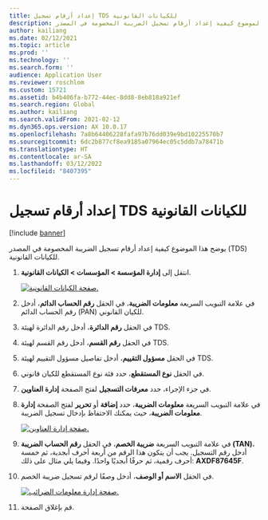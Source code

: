 ```yaml
---
title: إعداد أرقام تسجيل TDS للكيانات القانونية
description: يوضح هذا الموضوع كيفية إعداد أرقام تسجيل الضريبة المخصومة في المصدر (TDS) للكيانات القانونية.
author: kailiang
ms.date: 02/12/2021
ms.topic: article
ms.prod: ''
ms.technology: ''
ms.search.form: ''
audience: Application User
ms.reviewer: roschlom
ms.custom: 15721
ms.assetid: b4b406fa-b772-44ec-8dd8-8eb818a921ef
ms.search.region: Global
ms.author: kailiang
ms.search.validFrom: 2021-02-12
ms.dyn365.ops.version: AX 10.0.17
ms.openlocfilehash: 7a8b64406228fafa97b76dd039e9bd10225570b7
ms.sourcegitcommit: 6dc2b877cf8ea9185a07964ec05c5ddb7a78471b
ms.translationtype: HT
ms.contentlocale: ar-SA
ms.lasthandoff: 03/12/2022
ms.locfileid: "8407395"
---
```

# <a name="set-up-tds-registration-numbers-for-legal-entities"></a>إعداد أرقام تسجيل TDS للكيانات القانونية

[!include [banner](../includes/banner.md)]

يوضح هذا الموضوع كيفية إعداد أرقام تسجيل الضريبة المخصومة في المصدر (TDS) للكيانات القانونية.

1. انتقل إلى **إدارة المؤسسة \> المؤسسات \> الكيانات القانونية**.

    [![صفحة الكيانات القانونية.](./media/apac-ind-TDS-4.png)](./media/apac-ind-TDS-4.png)

2. في علامة التبويب السريعة **معلومات الضريبة**، في الحقل **رقم الحساب الدائم**، أدخل رقم الحساب الدائم (PAN) للكيان القانوني.
3. في الحقل **رقم الدائرة**، أدخل رقم الدائرة لهيئة TDS.
4. في الحقل **رقم القسم**، أدخل رقم القسم لهيئة TDS.
5. في الحقل **مسؤول التقييم**، أدخل تفاصيل مسؤول التقييم لهيئة TDS.
6. في الحقل **نوع المستقطع**، حدد فئة نوع المستقطع للكيان قانوني.
7. في جزء الإجراء، حدد **معرفات التسجيل** لفتح الصفحة **إدارة العناوين**.
8. في علامة التبويب السريعة **معلومات الضريبة**، حدد **إضافة** أو **تحرير** لفتح الصفحة **إدارة معلومات الضريبة**، حيث يمكنك الاحتفاظ بإدخال تسجيل الضريبة.

    [![صفحة إدارة العناوين.](./media/apac-ind-TDS-5.png)](./media/apac-ind-TDS-5.png)

9. في علامة التبويب السريعة **ضريبة الخصم**، في الحقل **رقم الحساب الضريبة (TAN)**، أدخل رقم التسجيل. يجب أن يتكون هذا الرقم من أربعة أحرف أبجدية، ثم خمسة أحرف رقمية، ثم حرفًا أبجديًا واحدًا. وفيما يلي مثال على ذلك: **AXDF87645F**.
10. في الحقل **الاسم أو الوصف**، أدخل وصفًا لرقم تسجيل ضريبة الخصم.

    [![صفحة إدارة معلومات الضرائب.](./media/apac-ind-TDS-5-1.png)](./media/apac-ind-TDS-5-1.png)

11. قم بإغلاق الصفحة.
